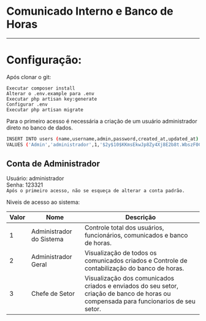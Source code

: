# Comunicado Interno e Banco de Horas
---

# Configuração:
Após clonar o git: 
    
    Executar composer install
    Alterar o .env.example para .env
    Executar php artisan key:generate
    Configurar .env
    Executar php artisan migrate


Para o primeiro acesso é necessária a criação de um usuário administrador direto no banco de dados.

```sh
INSERT INTO users (name,username,admin,password,created_at,updated_at) 
VALUES ('Admin','administrador',1,'$2y$10$KKmsEkwJp8Zy4Xj8E2b8t.WbszF0C7UyLhTuFBL/pLns9jaQuwEjC','2021/02/11 00:00:00','2021/02/11 00:00:00')
```

## Conta de Administrador
Usuário: administrador\
Senha: 123321\
`Após o primeiro acesso, não se esqueça de alterar a conta padrão.`

Niveis de acesso ao sistema:

| Valor | Nome | Descrição
| ------ | ------ | ------ |
| 1 | Administrador do Sistema  | Controle total dos usuários, funcionários, comunicados e banco de horas.
| 2 | Administrador Geral | Visualização de todos os comunicados criados e Controle de contabilização do banco de horas.
| 3 | Chefe de Setor | Visualização dos comunicados criados e enviados do seu setor, criação de banco de horas ou compensada para funcionarios de seu setor.

